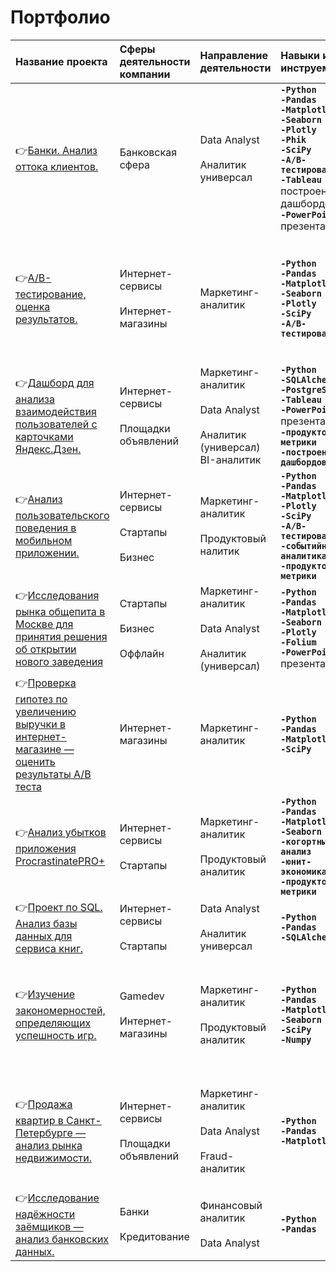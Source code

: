 # Портфолио

| Название проекта                                           | Сферы деятельности компании | Направление деятельности | Навыки и инструемнты | Ключевые слова проекта |
| :----------------------------------------------------------------------------------------| :---------------------- | :---------------------- | :---------------------- | :-------------------------------------------- | 
| 👉[Банки. Анализ оттока клиентов.](banks_churn_analys) |  Банковская сфера | Data Analyst <br><br> Аналитик универсал |<b>`-Python`<br>`-Pandas` <br> `-Matplotlib` <br> `-Seaborn` <br> `-Plotly` <br> `-Phik` <br> `-SciPy` <br> `-A/B-тестирование` <br> `-Tableau` <br></b> построение дашбордов <br><b> `-PowerPoint` <br></b> презентации |  обработка данных, дубликаты, пропуски, аномалии, исследовательский анализ, категоризация, визуализация, дашборды, A/B тесты, презентация |
| 👉[А/B-тестирование, оценка результатов.](a-b_test_correctness_analysis) |  Интернет-сервисы <br><br> Интернет-магазины | Маркетинг-аналитик |<b>`-Python`<br>`-Pandas` <br> `-Matplotlib` <br> `-Seaborn` <br> `-Plotly` <br> `-SciPy` <br> `-A/B-тестирование` |  обработка данных, дубликаты, пропуски, аномалии, оценка корректности теста, исследовательский анализ, визуализация, A/B тесты |
| 👉[Дашборд для анализа взаимодействия пользователей с карточками Яндекс.Дзен.](interaction_analysis_yandex_dzen) |  Интернет-сервисы <br><br> Площадки объявлений | Маркетинг-аналитик <br><br> Data Analyst <br><br> Аналитик (универсал) <br> BI-аналитик|<b>`-Python` <br> `-SQLAlchemy` <br> `-PostgreSQL` <br> `-Tableau` <br> `-PowerPoint` <br></b> презентации <b><br>`-продуктовые метрики` <br> `-построение дашбордов` |  дашборд, пайплайн, Yandex.Cloud, удаленный сервер, виртуальная машина, cron, презентация |
| 👉[Анализ пользовательского поведения в мобильном приложении.](analysis_of_user_behavior_in_a_mobile_application) |  Интернет-сервисы <br><br> Стартапы <br><br> Бизнес | Маркетинг-аналитик <br><br> Продуктовый налитик| <b>`-Python`<br>`-Pandas` <br> `-Matplotlib` <br> `-Plotly` <br> `-SciPy` <br> `-A/B-тестирование` <br> `-событийная аналитика` <br> `-продуктовые метрики` |  A/B-тест, визуализация, статистический тест |
| 👉[Исследования рынка общепита в Москве для принятия решения об открытии нового заведения](food_market_research) |  Стартапы <br><br> Бизнес <br><br> Оффлайн| Маркетинг-аналитик <br><br> Data Analyst <br><br> Аналитик (универсал) | <b> `-Python` <br> `-Pandas` <br> `-Matplotlib` <br> `-Seaborn` <br> `-Plotly` <br> `-Folium` <br> `-PowerPoint` <br></b> презентации |  обработка данных, анализ данных, визуализация, создание презентаций |
| 👉[Проверка гипотез по увеличению выручки в интернет-магазине — оценить результаты A/B теста](prioritization_and_AB_testing) | Интернет-магазины | Маркетинг-аналитик | <b> `-Python` <br> `-Pandas` <br> `-Matplotlib` <br> `-SciPy`| A/B-тест, статистический тест, фреймворк, RICE, ICE |
| 👉[Анализ убытков приложения ProcrastinatePRO+](application_loss_analysis) | Интернет-сервисы <br><br> Стартапы | Маркетинг-аналитик <br><br> Продуктовый аналитик | <b> `-Python` <br> `-Pandas` <br> `-Matplotlib` <br> `-Seaborn` <br> `-когортный анализ` <br> `-юнит-экономика` <br> `-продуктовые метрики`| обработка данных, исследовательский анализ данных, CR, LTV, CAC, ROI, когортный анализ |
| 👉[Проект по SQL. Анализ базы данных для сервиса книг.](sql_books) | Интернет-сервисы <br><br> Стартапы | Data Analyst <br><br> Аналитик универсал | <b> `-Python` <br> `-Pandas` <br> `-SQLAlchemy`| выгрузка данных, обработка данных, SQL |
| 👉[Изучение закономерностей, определяющих успешность игр.](games_analysis) | Gamedev <br><br> Интернет-магазины | Маркетинг-аналитик <br><br> Продуктовый аналитик | <b> `-Python` <br> `-Pandas` <br> `-Matplotlib` <br> `-Seaborn` <br> `-SciPy` <br> `-Numpy` | предобработка данных, исследовательский анализ данных, histogram, boxplot, barh, bar, scatter, статистический тест, критерий Стьюдента|
| 👉[Продажа квартир в Санкт-Петербурге — анализ рынка недвижимости.](real_estate) |  Интернет-сервисы <br><br> Площадки объявлений | Маркетинг-аналитик <br><br> Data Analyst <br><br> Fraud-аналитик |<b>`-Python`<br>`-Pandas` <br> `-Matplotlib` |  обработка данных, дубликаты, пропуски, аномалии, исследовательский анализ, визуализация, фрод-мониторинг, категоризация |
| 👉[Исследование надёжности заёмщиков — анализ банковских данных.](bank_scoring) | Банки <br><br> Кредитование | Финансовый аналитик <br><br> Data Analyst |<b>`-Python`<br>`-Pandas` | обработка данных, дубликаты, пропуски, категоризация, декомпозиция |